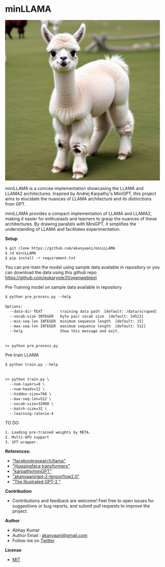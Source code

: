 # minLLAMA

![GitHub Logo](assests/llama.jpg)

miniLLAMA is a concise implementation showcasing the LLAMA and LLAMA2 architectures. Inspired by Andrej Karpathy's MiniGPT, this project aims to elucidate the nuances of LLAMA architecture and its distinctions from GPT.

miniLLAMA provides a compact implementation of LLAMA and LLAMA2, making it easier for enthusiasts and learners to grasp the nuances of these architectures. By drawing parallels with MiniGPT, it simplifies the understanding of LLAMA and facilitates experimentation.

**Setup**

```
$ git clone https://github.com/akanyaani/miniLLAMA
$ cd miniLLAMA
$ pip install -r requirement.txt
```

You can pre-train the model using sample data available in repository or you can download the data using this github repo https://github.com/eukaryote31/openwebtext

Pre-Training model on sample data available in repository
```
$ python pre_process.py --help

Options:
  --data-dir TEXT        training data path  [default: /data/scraped]
  --vocab-size INTEGER   byte pair vocab size  [default: 24512]
  --min-seq-len INTEGER  minimum sequence length  [default: 15]
  --max-seq-len INTEGER  maximum sequence length  [default: 512]
  --help                 Show this message and exit.
  
  
>> python pre_process.py
```

Pre-train LLAMA

```
$ python train.py --help

  
>> python train.py \
  --num-layers=8 \
  --num-heads=12 \
  --hidden-size=768 \
  --max-seq-len=512 \
  --vocab-size=32000 \
  --batch-size=32 \
  --learning-rate=1e-4
```

TO DO
```
1. Loading pre-trained weights by META.
2. Multi-GPU support
3. SFT wrapper.
```

**References:**

* ["facebookresearch/llama"](https://github.com/facebookresearch/llama/tree/main)
* ["Huggingface transformers"](https://github.com/huggingface/transformers)
* ["karpathy/minGPT"](https://github.com/karpathy/minGPT)
* ["akanyaani/gpt-2-tensorflow2.0"](https://github.com/akanyaani/gpt-2-tensorflow2.0)
* ["The Illustrated GPT-2 "](https://jalammar.github.io/illustrated-gpt2/)

**Contribution**

* Contributions and feedback are welcome! Feel free to open issues for suggestions or bug reports, and submit pull requests to improve the project.

**Author**

* Abhay Kumar
* Author Email : akanyaani@gmail.com
* Follow me on [Twitter](https://twitter.com/akanyaani)

**License**

* [MIT](https://github.com/akanyaani/minGPTF/blob/master/LICENSE)
